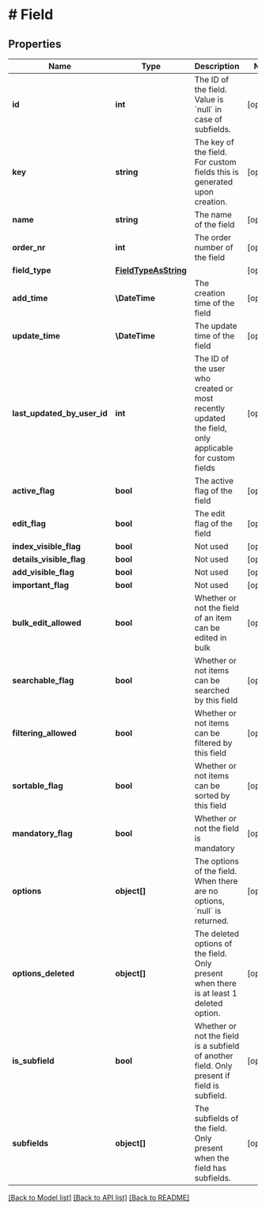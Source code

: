 # # Field

## Properties

Name | Type | Description | Notes
------------ | ------------- | ------------- | -------------
**id** | **int** | The ID of the field. Value is &#x60;null&#x60; in case of subfields. | [optional]
**key** | **string** | The key of the field. For custom fields this is generated upon creation. | [optional]
**name** | **string** | The name of the field | [optional]
**order_nr** | **int** | The order number of the field | [optional]
**field_type** | [**FieldTypeAsString**](FieldTypeAsString.md) |  | [optional]
**add_time** | **\DateTime** | The creation time of the field | [optional]
**update_time** | **\DateTime** | The update time of the field | [optional]
**last_updated_by_user_id** | **int** | The ID of the user who created or most recently updated the field, only applicable for custom fields | [optional]
**active_flag** | **bool** | The active flag of the field | [optional]
**edit_flag** | **bool** | The edit flag of the field | [optional]
**index_visible_flag** | **bool** | Not used | [optional]
**details_visible_flag** | **bool** | Not used | [optional]
**add_visible_flag** | **bool** | Not used | [optional]
**important_flag** | **bool** | Not used | [optional]
**bulk_edit_allowed** | **bool** | Whether or not the field of an item can be edited in bulk | [optional]
**searchable_flag** | **bool** | Whether or not items can be searched by this field | [optional]
**filtering_allowed** | **bool** | Whether or not items can be filtered by this field | [optional]
**sortable_flag** | **bool** | Whether or not items can be sorted by this field | [optional]
**mandatory_flag** | **bool** | Whether or not the field is mandatory | [optional]
**options** | **object[]** | The options of the field. When there are no options, &#x60;null&#x60; is returned. | [optional]
**options_deleted** | **object[]** | The deleted options of the field. Only present when there is at least 1 deleted option. | [optional]
**is_subfield** | **bool** | Whether or not the field is a subfield of another field. Only present if field is subfield. | [optional]
**subfields** | **object[]** | The subfields of the field. Only present when the field has subfields. | [optional]

[[Back to Model list]](../../README.md#models) [[Back to API list]](../../README.md#endpoints) [[Back to README]](../../README.md)
